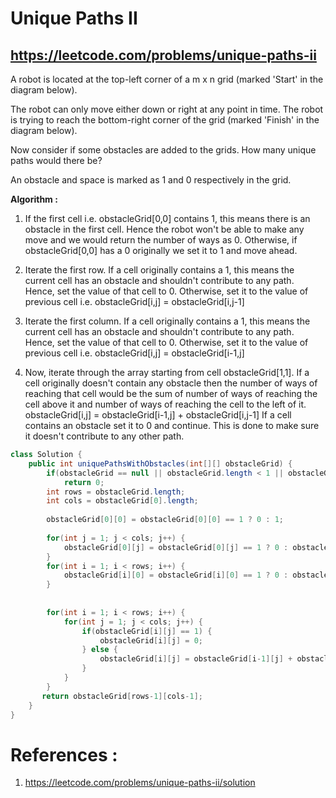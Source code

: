 # Unique Paths II

## https://leetcode.com/problems/unique-paths-ii

A robot is located at the top-left corner of a m x n grid (marked 'Start' in the diagram below).

The robot can only move either down or right at any point in time. The robot is trying to reach the bottom-right corner of the grid (marked 'Finish' in the diagram below).

Now consider if some obstacles are added to the grids. How many unique paths would there be?

An obstacle and space is marked as 1 and 0 respectively in the grid.


**Algorithm :**

1. If the first cell i.e. obstacleGrid[0,0] contains 1, this means there is an obstacle in the first cell. 
Hence the robot won't be able to make any move and we would return the number of ways as 0.
Otherwise, if obstacleGrid[0,0] has a 0 originally we set it to 1 and move ahead.

2. Iterate the first row. If a cell originally contains a 1, this means the current cell has an obstacle and shouldn't contribute to any path. Hence, set the value of that cell to 0. Otherwise, set it to the value of previous cell i.e. obstacleGrid[i,j] = obstacleGrid[i,j-1]

3. Iterate the first column. If a cell originally contains a 1, this means the current cell has an obstacle and shouldn't contribute to any path. Hence, set the value of that cell to 0. Otherwise, set it to the value of previous cell i.e. obstacleGrid[i,j] = obstacleGrid[i-1,j]

4. Now, iterate through the array starting from cell obstacleGrid[1,1]. If a cell originally doesn't contain any obstacle then the number of ways of reaching that cell would be the sum of number of ways of reaching the cell above it and number of ways of reaching the cell to the left of it.
 obstacleGrid[i,j] = obstacleGrid[i-1,j] + obstacleGrid[i,j-1]
If a cell contains an obstacle set it to 0 and continue. This is done to make sure it doesn't contribute to any other path.



```java
class Solution {
    public int uniquePathsWithObstacles(int[][] obstacleGrid) {
        if(obstacleGrid == null || obstacleGrid.length < 1 || obstacleGrid[0].length < 1)
            return 0;
        int rows = obstacleGrid.length;
        int cols = obstacleGrid[0].length;
        
        obstacleGrid[0][0] = obstacleGrid[0][0] == 1 ? 0 : 1;
        
        for(int j = 1; j < cols; j++) {
            obstacleGrid[0][j] = obstacleGrid[0][j] == 1 ? 0 : obstacleGrid[0][j-1];
        }
        for(int i = 1; i < rows; i++) {
            obstacleGrid[i][0] = obstacleGrid[i][0] == 1 ? 0 : obstacleGrid[i-1][0];
        }
            
        
        for(int i = 1; i < rows; i++) {
            for(int j = 1; j < cols; j++) {
                if(obstacleGrid[i][j] == 1) {
                    obstacleGrid[i][j] = 0;
                } else {
                    obstacleGrid[i][j] = obstacleGrid[i-1][j] + obstacleGrid[i][j-1];
                }
            }
        }
       return obstacleGrid[rows-1][cols-1]; 
    }
}
```

# References :

1. https://leetcode.com/problems/unique-paths-ii/solution
